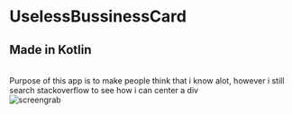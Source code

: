 # UselessBussinessCard
## Made in Kotlin
<br>Purpose of this app is to make people think that i know alot, however i still search stackoverflow to see how i can center a div<br>
![screengrab](https://github.com/devfaizan/UselessBussinessCard/assets/57047429/f63065fe-7073-4316-b080-6bd0aa678ed2)
